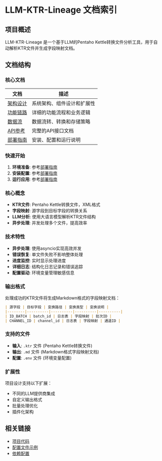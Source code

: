 # LLM-KTR-Lineage 文档索引

## 项目概述

LLM-KTR-Lineage 是一个基于LLM的Pentaho Kettle转换文件分析工具，用于自动解析KTR文件并生成字段映射文档。

## 文档结构

### 核心文档

| 文档 | 描述 |
|------|------|
| [架构设计](architecture.md) | 系统架构、组件设计和扩展性 |
| [功能链路](functional-flow.md) | 详细的功能流程和业务逻辑 |
| [数据流](data-flow.md) | 数据流转、转换和存储策略 |
| [API参考](api-reference.md) | 完整的API接口文档 |
| [部署指南](deployment-guide.md) | 安装、配置和运行说明 |

### 快速开始

1. **环境准备**: 参考[部署指南](deployment-guide.md#环境要求)
2. **安装配置**: 参考[部署指南](deployment-guide.md#安装步骤)
3. **运行应用**: 参考[部署指南](deployment-guide.md#运行应用)

### 核心概念

- **KTR文件**: Pentaho Kettle转换文件，XML格式
- **字段映射**: 源字段到目标字段的转换关系
- **LLM分析**: 使用大语言模型解析KTR文件结构
- **异步处理**: 并发处理多个文件，提高效率

### 技术特性

- **异步处理**: 使用asyncio实现高效并发
- **错误恢复**: 单文件失败不影响整体处理
- **进度监控**: 实时显示处理进度
- **详细日志**: 结构化日志记录和错误追踪
- **配置驱动**: 环境变量管理敏感信息

### 输出格式

处理成功的KTR文件将生成Markdown格式的字段映射文档：

```markdown
| 源字段 | 目标字段 | 变换路径 | 变换类型 | 变换说明 |
|--------|----------|----------|----------|----------|
| ID_BATCH | batch_id | 日志表 | 字段映射 | 批次ID |
| CHANNEL_ID | channel_id | 日志表 | 字段映射 | 通道ID |
```

### 支持的文件

- **输入**: `.ktr` 文件 (Pentaho Kettle转换文件)
- **输出**: `.md` 文件 (Markdown格式字段映射文档)
- **配置**: `.env` 文件 (环境变量配置)

### 扩展性

项目设计支持以下扩展：
- 不同的LLM提供商集成
- 自定义输出格式
- 批量处理优化
- 插件化架构

## 相关链接

- [项目代码](../main.py)
- [配置文件示例](../sample.env)
- [依赖配置](../pyproject.toml)